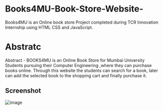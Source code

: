# Books4MU-Book-Store-Website-
Books4MU is an Online book store Project completed during TCR Innovation Internship using HTML CSS and JavaScript.
# Abstratc
Abstract - BOOKS4MU is an Online Book Store for Mumbai University Students pursuing their Computer Engineering ,where they can purchase books online. Through this website the
students can search for a book, later can add the selected book to the shopping cart and finally purchase it.
## Screenshot
![image](https://github.com/KordePriyanka/Books4MU-Book-Store-Website-/assets/98102061/3af4f982-8c75-4cdd-bd34-9309657b558f)
